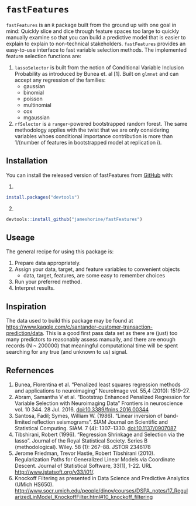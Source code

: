 
<!-- README.md is generated from README.Rmd. Please edit that file -->

# `fastFeatures`

`fastFeatures` is an `R` package built from the ground up with one goal
in mind: Quickly slice and dice through feature spaces too large to
quickly manually examine so that you can build a predictive model that
is easier to explain to explain to non-technical stakeholders.
`fastFeatures` provides an easy-to-use interface to fast variable
selection methods. The implemented feature selection functions are:

1.  `lassoSelector` is built from the notion of Conditional Variable
    Inclusion Probability as introduced by Bunea et. al \[1\]. Built on
    `glmnet` and can accept any regression of the families:
      - gaussian
      - binomial
      - poisson
      - multinomial
      - cox
      - mgaussian
2.  `rfSelector` is a `ranger`-powered bootstrapped random forest. The
    same methodology applies with the twist that we are only considering
    variables whoes conditional importance contribution is more than
    1/(number of features in bootstrapped model at replication i).

## Installation

You can install the released version of fastFeatures from
[GitHub](https://github.com/) with:

1.  
<!-- end list -->

``` r
install.packages("devtools")
```

2.  
<!-- end list -->

``` r
devtools::install_github("jameshorine/fastFeatures")
```

## Useage

The general recipe for using this package is:

1.  Prepare data appropriately.
2.  Assign your data, target, and feature variables to convenient
    objects
      - data, target, features, are some easy to remember choices
3.  Run your preferred method.
4.  Interpret results.

## Inspiration

The data used to build this package may be found at
<https://www.kaggle.com/c/santander-customer-transaction-prediction/data>.
This is a good first pass data set as there are (just) too many
predictors to reasonably assess manually, and there are enough records
(N ~ 200000) that meaningful computational time will be spent searching
for any true (and unknown to us) signal.

## Refernences

1.  Bunea, Florentina et al. “Penalized least squares regression methods
    and applications to neuroimaging” NeuroImage vol. 55,4 (2010):
    1519-27.
2.  Abram, Samantha V et al. “Bootstrap Enhanced Penalized Regression
    for Variable Selection with Neuroimaging Data” Frontiers in
    neuroscience vol. 10 344. 28 Jul. 2016,
    <doi:10.3389/fnins.2016.00344>
3.  Santosa, Fadil; Symes, William W. (1986). “Linear inversion of
    band-limited reflection seismograms”. SIAM Journal on Scientific and
    Statistical Computing. SIAM. 7 (4): 1307–1330. <doi:10.1137/0907087>
4.  Tibshirani, Robert (1996). “Regression Shrinkage and Selection via
    the lasso”. Journal of the Royal Statistical Society. Series B
    (methodological). Wiley. 58 (1): 267–88. JSTOR 2346178
5.  Jerome Friedman, Trevor Hastie, Robert Tibshirani (2010).
    Regularization Paths for Generalized Linear Models via Coordinate
    Descent. Journal of Statistical Software, 33(1), 1-22. URL
    <http://www.jstatsoft.org/v33/i01/>.
6.  Knockoff Filtering as presented in Data Science and Predictive
    Analytics (UMich HS650).
    <http://www.socr.umich.edu/people/dinov/courses/DSPA_notes/17_RegularizedLinModel_KnockoffFilter.html#10_knockoff_filtering>
